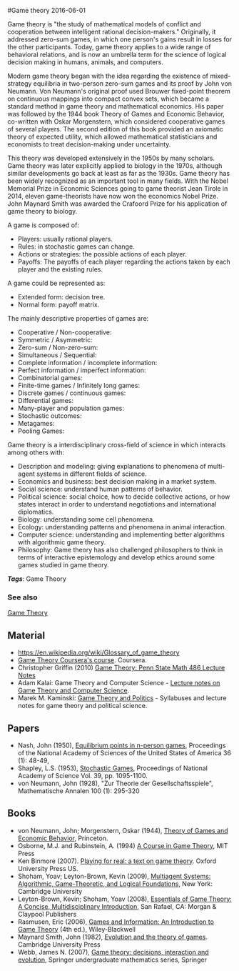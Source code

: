 
#Game theory
2016-06-01

Game theory is "the study of mathematical models of conflict and cooperation between intelligent rational decision-makers." Originally, it addressed zero-sum games, in which one person's gains result in losses for the other participants. Today, game theory applies to a wide range of behavioral relations, and is now an umbrella term for the science of logical decision making in humans, animals, and computers.

Modern game theory began with the idea regarding the existence of mixed-strategy equilibria in two-person zero-sum games and its proof by John von Neumann. Von Neumann's original proof used Brouwer fixed-point theorem on continuous mappings into compact convex sets, which became a standard method in game theory and mathematical economics. His paper was followed by the 1944 book Theory of Games and Economic Behavior, co-written with Oskar Morgenstern, which considered cooperative games of several players. The second edition of this book provided an axiomatic theory of expected utility, which allowed mathematical statisticians and economists to treat decision-making under uncertainty.

This theory was developed extensively in the 1950s by many scholars. Game theory was later explicitly applied to biology in the 1970s, although similar developments go back at least as far as the 1930s. Game theory has been widely recognized as an important tool in many fields. With the Nobel Memorial Prize in Economic Sciences going to game theorist Jean Tirole in 2014, eleven game-theorists have now won the economics Nobel Prize. John Maynard Smith was awarded the Crafoord Prize for his application of game theory to biology.

A game is composed of:
* Players: usually rational players.
* Rules: in stochastic games can change.
* Actions or strategies: the possible actions of each player.
* Payoffs: The payoffs of each player regarding the actions taken by each player and the existing rules.

A game could be represented as:
* Extended form: decision tree.
* Normal form: payoff matrix.

The mainly descriptive properties of games are:
* Cooperative / Non-cooperative: 
* Symmetric / Asymmetric: 
* Zero-sum / Non-zero-sum: 
* Simultaneous / Sequential: 
* Complete information / incomplete information: 
* Perfect information / imperfect information: 
* Combinatorial games: 
* Finite-time games / Infinitely long games:
* Discrete games / continuous games:
* Differential games: 
* Many-player and population games: 
* Stochastic outcomes:
* Metagames: 
* Pooling Games:


Game theory is a interdisciplinary cross-field of science in which interacts among others with:
* Description and modeling: giving explanations to phenomena of multi-agent systems in different fields of science.
* Economics and business: best decision making in a market system.
* Social science: understand human patterns of behavior.
* Political science: social choice, how to decide collective actions, or how states interact in order to understand negotiations and international diplomatics.
* Biology: understanding some cell phenomena.
* Ecology: understanding patterns and phenomena in animal interaction.
* Computer science: understanding and implementing better algorithms with algorithmic game theory.
* Philosophy: Game theory has also challenged philosophers to think in terms of interactive epistemology and develop ethics around some games studied in game theory.

***Tags***: Game Theory

### See also
[Game Theory](/game_theory)
## Material
* https://en.wikipedia.org/wiki/Glossary_of_game_theory
* [Game Theory Coursera's course](https://www.coursera.org/course/gametheory). Coursera.
* Christopher Griffin (2010) [Game Theory: Penn State Math 486 Lecture Notes](http://www.personal.psu.edu/cxg286/Math486.pdf)
* Adam Kalai: Game Theory and Computer Science - [Lecture notes on Game Theory and Computer Science](https://wiki.cc.gatech.edu/theory/index.php/CS_8803_-_Game_Theory_and_Computer_Science._Spring_2008).
* Marek M. Kaminski: [Game Theory and Politics](https://webfiles.uci.edu/mkaminsk/www/courses.html) - Syllabuses and lecture notes for game theory and political science.

## Papers
* Nash, John (1950), [Equilibrium points in n-person games](http://www.calpoly.edu/~aamendes/GTweb/Nash.pdf), Proceedings of the National Academy of Sciences of the United States of America 36 (1): 48-49,
* Shapley, L.S. (1953), [Stochastic Games](http://www.pnas.org/content/39/10/1095.full), Proceedings of National Academy of Science Vol. 39, pp. 1095-1100.
* von Neumann, John (1928), "Zur Theorie der Gesellschaftsspiele", Mathematische Annalen 100 (1): 295-320

## Books
* von Neumann, John; Morgenstern, Oskar (1944), [Theory of Games and Economic Behavior](https://www.goodreads.com/book/show/483055.Theory_of_Games_and_Economic_Behavior), Princeton.
* Osborne, M.J. and Rubinstein, A. (1994) [A Course in Game Theory](https://www.goodreads.com/book/show/232813.A_course_in_Game_Theory), MIT Press
* Ken Binmore (2007). [Playing for real: a text on game theory](https://www.goodreads.com/book/show/456183.Playing_for_Real). Oxford University Press US.
* Shoham, Yoav; Leyton-Brown, Kevin (2009), [Multiagent Systems: Algorithmic, Game-Theoretic, and Logical Foundations](https://www.goodreads.com/book/show/5241622-multiagent-systems), New York: Cambridge University
* Leyton-Brown, Kevin; Shoham, Yoav (2008), [Essentials of Game Theory: A Concise, Multidisciplinary Introduction](https://www.goodreads.com/book/show/4253377-essentials-of-game-theory), San Rafael, CA: Morgan & Claypool Publishers
* Rasmusen, Eric (2006), [Games and Information: An Introduction to Game Theory](https://www.goodreads.com/book/show/770962.Games_and_Information) (4th ed.), Wiley-Blackwell
* Maynard Smith, John (1982), [Evolution and the theory of games](https://www.goodreads.com/book/show/41862.Evolution_and_the_Theory_of_Games). Cambridge University Press
* Webb, James N. (2007), [Game theory: decisions, interaction and evolution](https://www.goodreads.com/book/show/770924.Game_Theory), Springer undergraduate mathematics series, Springer


